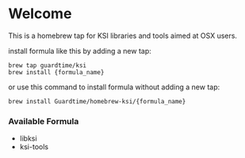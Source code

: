 # Welcome

This is a homebrew tap for KSI libraries and tools aimed at OSX users.

install formula like this by adding a new tap:

```
brew tap guardtime/ksi
brew install {formula_name}
```

or use this command to install formula without adding a new tap:
```
brew install Guardtime/homebrew-ksi/{formula_name}
```

### Available Formula
* libksi
* ksi-tools
